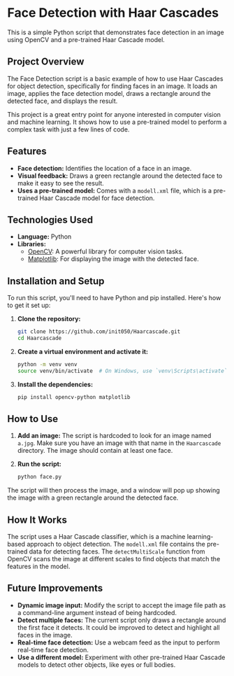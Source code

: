 # Face Detection with Haar Cascades

This is a simple Python script that demonstrates face detection in an image using OpenCV and a pre-trained Haar Cascade model.

## Project Overview

The Face Detection script is a basic example of how to use Haar Cascades for object detection, specifically for finding faces in an image. It loads an image, applies the face detection model, draws a rectangle around the detected face, and displays the result.

This project is a great entry point for anyone interested in computer vision and machine learning. It shows how to use a pre-trained model to perform a complex task with just a few lines of code.

## Features

*   **Face detection:** Identifies the location of a face in an image.
*   **Visual feedback:** Draws a green rectangle around the detected face to make it easy to see the result.
*   **Uses a pre-trained model:** Comes with a `modell.xml` file, which is a pre-trained Haar Cascade model for face detection.

## Technologies Used

*   **Language:** Python
*   **Libraries:**
    *   [OpenCV](https://opencv.org/): A powerful library for computer vision tasks.
    *   [Matplotlib](https://matplotlib.org/): For displaying the image with the detected face.

## Installation and Setup

To run this script, you'll need to have Python and pip installed. Here's how to get it set up:

1.  **Clone the repository:**
    ```bash
    git clone https://github.com/init050/Haarcascade.git
    cd Haarcascade
    ```

2.  **Create a virtual environment and activate it:**
    ```bash
    python -m venv venv
    source venv/bin/activate  # On Windows, use `venv\Scripts\activate`
    ```

3.  **Install the dependencies:**
    ```bash
    pip install opencv-python matplotlib
    ```

## How to Use

1.  **Add an image:**
    The script is hardcoded to look for an image named `a.jpg`. Make sure you have an image with that name in the `Haarcascade` directory. The image should contain at least one face.

2.  **Run the script:**
    ```bash
    python face.py
    ```

The script will then process the image, and a window will pop up showing the image with a green rectangle around the detected face.

## How It Works

The script uses a Haar Cascade classifier, which is a machine learning-based approach to object detection. The `modell.xml` file contains the pre-trained data for detecting faces. The `detectMultiScale` function from OpenCV scans the image at different scales to find objects that match the features in the model.

## Future Improvements

*   **Dynamic image input:** Modify the script to accept the image file path as a command-line argument instead of being hardcoded.
*   **Detect multiple faces:** The current script only draws a rectangle around the first face it detects. It could be improved to detect and highlight all faces in the image.
*   **Real-time face detection:** Use a webcam feed as the input to perform real-time face detection.
*   **Use a different model:** Experiment with other pre-trained Haar Cascade models to detect other objects, like eyes or full bodies.
